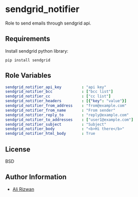sendgrid_notifier
=========

Role to send emails through sendgrid api.

Requirements
------------
Install sendgrid python library:


`pip install sendgrid`

Role Variables
--------------

```yaml
sendgrid_notifier_api_key         : "api key"
sendgrid_notifier_bcc             : ["bcc list"]
sendgrid_notifier_cc              : ["cc list"]
sendgrid_notifier_headers         : [{"key": "value"}]
sendgrid_notifier_from_address    : "from@example.com"
sendgrid_notifier_from_name       : "From sender"
sendgrid_notifier_reply_to        : "reply@example.com"
sendgrid_notifier_to_addresses    : ["user1@example.com"]
sendgrid_notifier_subject         : "Subject"
sendgrid_notifier_body            : "<b>Hi there</b>"
sendgrid_notifier_html_body       : True
```

License
-------

BSD

Author Information
------------------

* [Ali Rizwan](http://www.github.com/aleerizw)